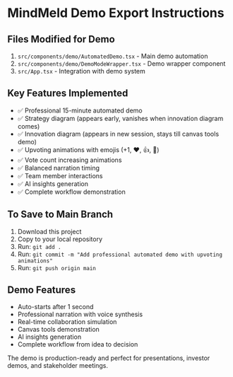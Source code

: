 # MindMeld Demo Export Instructions

## Files Modified for Demo
1. `src/components/demo/AutomatedDemo.tsx` - Main demo automation
2. `src/components/demo/DemoModeWrapper.tsx` - Demo wrapper component
3. `src/App.tsx` - Integration with demo system

## Key Features Implemented
- ✅ Professional 15-minute automated demo
- ✅ Strategy diagram (appears early, vanishes when innovation diagram comes)
- ✅ Innovation diagram (appears in new session, stays till canvas tools demo)
- ✅ Upvoting animations with emojis (+1, ❤️, 👍, 🚀)
- ✅ Vote count increasing animations
- ✅ Balanced narration timing
- ✅ Team member interactions
- ✅ AI insights generation
- ✅ Complete workflow demonstration

## To Save to Main Branch
1. Download this project
2. Copy to your local repository
3. Run: `git add .`
4. Run: `git commit -m "Add professional automated demo with upvoting animations"`
5. Run: `git push origin main`

## Demo Features
- Auto-starts after 1 second
- Professional narration with voice synthesis
- Real-time collaboration simulation
- Canvas tools demonstration
- AI insights generation
- Complete workflow from idea to decision

The demo is production-ready and perfect for presentations, investor demos, and stakeholder meetings.